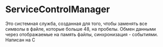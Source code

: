 # ServiceControlManager
Это системная служба, созданная для того, чтобы заменять все символы в файле, которые больше 48, на пробелы. 
Обмен данными через отображаемые на память файлы, синхронизация - событиями.
Написан на С
